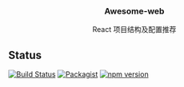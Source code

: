 <h3 align="center">Awesome-web</h3>

<p align="center">
React 项目结构及配置推荐
</p>


## Status

[![Build Status](https://travis-ci.org/RenChunhui/awesome-web.svg?branch=master)](https://travis-ci.org/RenChunhui/awesome-web)
[![Packagist](https://img.shields.io/packagist/l/doctrine/orm.svg)]( [![GitHub](https://img.shields.io/github/license/mashape/apistatus.svg)](https://github.com/RenChunhui/awesome-web/blob/master/LICENSE))
[![npm version](https://img.shields.io/npm/v/awesome-web.svg)](https://github.com/RenChunhui/awesome-web)

